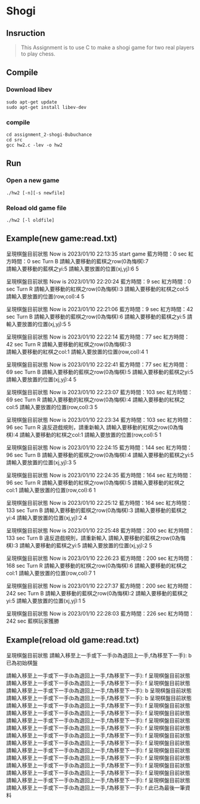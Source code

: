 # Shogi
## Insruction
>This Assignment is to use C to make a shogi game for two real players to play chess. 


## Compile
### Download libev
    sudo apt-get update
    sudo apt-get install libev-dev
### compile
    cd assignment_2-shogi-Bubuchance
    cd src
    gcc hw2.c -lev -o hw2
## Run
### Open a new game
    ./hw2 [-n][-s newfile]
### Reload old game file
    ./hw2 [-l oldfile]
## Example(new game:read.txt)
呈現棋盤目前狀態
Now is 2023/01/10 22:13:35
start game
藍方時間：0 sec
紅方時間：0 sec
Turn B
請輸入要移動的藍棋之row(0為悔棋):7  
請輸入要移動的藍棋之yi:5
請輸入要放置的位置(xj,yj):6 5

呈現棋盤目前狀態
Now is 2023/01/10 22:20:24
藍方時間：9 sec
紅方時間：0 sec
Turn R
請輸入要移動的紅棋之row(0為悔棋):3
請輸入要移動的紅棋之col:5
請輸入要放置的位置(row,col):4 5

呈現棋盤目前狀態
Now is 2023/01/10 22:21:06
藍方時間：9 sec
紅方時間：42 sec
Turn B
請輸入要移動的藍棋之row(0為悔棋):6
請輸入要移動的藍棋之yi:5
請輸入要放置的位置(xj,yj):5 5

呈現棋盤目前狀態
Now is 2023/01/10 22:22:14
藍方時間：77 sec
紅方時間：42 sec
Turn R
請輸入要移動的紅棋之row(0為悔棋):3  
請輸入要移動的紅棋之col:1
請輸入要放置的位置(row,col):4 1

呈現棋盤目前狀態
Now is 2023/01/10 22:22:41
藍方時間：77 sec
紅方時間：69 sec
Turn B
請輸入要移動的藍棋之row(0為悔棋):5
請輸入要移動的藍棋之yi:5
請輸入要放置的位置(xj,yj):4 5

呈現棋盤目前狀態
Now is 2023/01/10 22:23:07
藍方時間：103 sec
紅方時間：69 sec
Turn R
請輸入要移動的紅棋之row(0為悔棋):4
請輸入要移動的紅棋之col:5
請輸入要放置的位置(row,col):3 5

呈現棋盤目前狀態
Now is 2023/01/10 22:23:34
藍方時間：103 sec
紅方時間：96 sec
Turn R
違反遊戲規則，請重新輸入
請輸入要移動的紅棋之row(0為悔棋):4 
請輸入要移動的紅棋之col:1
請輸入要放置的位置(row,col):5 1

呈現棋盤目前狀態
Now is 2023/01/10 22:24:15
藍方時間：144 sec
紅方時間：96 sec
Turn B
請輸入要移動的藍棋之row(0為悔棋):4 
請輸入要移動的藍棋之yi:5
請輸入要放置的位置(xj,yj):3 5

呈現棋盤目前狀態
Now is 2023/01/10 22:24:35
藍方時間：164 sec
紅方時間：96 sec
Turn R
請輸入要移動的紅棋之row(0為悔棋):5 
請輸入要移動的紅棋之col:1
請輸入要放置的位置(row,col):6 1

呈現棋盤目前狀態
Now is 2023/01/10 22:25:12
藍方時間：164 sec
紅方時間：133 sec
Turn B
請輸入要移動的藍棋之row(0為悔棋):3
請輸入要移動的藍棋之yi:4
請輸入要放置的位置(xj,yj):2 4

呈現棋盤目前狀態
Now is 2023/01/10 22:25:48
藍方時間：200 sec
紅方時間：133 sec
Turn B
違反遊戲規則，請重新輸入
請輸入要移動的藍棋之row(0為悔棋):3
請輸入要移動的藍棋之yi:5
請輸入要放置的位置(xj,yj):2 5

呈現棋盤目前狀態
Now is 2023/01/10 22:26:23
藍方時間：200 sec
紅方時間：168 sec
Turn R
請輸入要移動的紅棋之row(0為悔棋):6
請輸入要移動的紅棋之col:1
請輸入要放置的位置(row,col):7 1

呈現棋盤目前狀態
Now is 2023/01/10 22:27:37
藍方時間：200 sec
紅方時間：242 sec
Turn B
請輸入要移動的藍棋之row(0為悔棋):2
請輸入要移動的藍棋之yi:5
請輸入要放置的位置(xj,yj):1 5

呈現棋盤目前狀態
Now is 2023/01/10 22:28:03
藍方時間：226 sec
紅方時間：242 sec
藍棋玩家獲勝

## Example(reload old game:read.txt)

呈現棋盤目前狀態
請輸入移至上一手或下一手(b為退回上一手,f為移至下一手):
b
已為初始棋盤

請輸入移至上一手或下一手(b為退回上一手,f為移至下一手):
f
呈現棋盤目前狀態
請輸入移至上一手或下一手(b為退回上一手,f為移至下一手):
f
呈現棋盤目前狀態
請輸入移至上一手或下一手(b為退回上一手,f為移至下一手):
b
呈現棋盤目前狀態
請輸入移至上一手或下一手(b為退回上一手,f為移至下一手):
b
呈現棋盤目前狀態
請輸入移至上一手或下一手(b為退回上一手,f為移至下一手):
f
呈現棋盤目前狀態
請輸入移至上一手或下一手(b為退回上一手,f為移至下一手):
f
呈現棋盤目前狀態
請輸入移至上一手或下一手(b為退回上一手,f為移至下一手):
f
呈現棋盤目前狀態
請輸入移至上一手或下一手(b為退回上一手,f為移至下一手):
f
呈現棋盤目前狀態
請輸入移至上一手或下一手(b為退回上一手,f為移至下一手):
f
呈現棋盤目前狀態
請輸入移至上一手或下一手(b為退回上一手,f為移至下一手):
f
呈現棋盤目前狀態
請輸入移至上一手或下一手(b為退回上一手,f為移至下一手):
f
呈現棋盤目前狀態
請輸入移至上一手或下一手(b為退回上一手,f為移至下一手):
f
呈現棋盤目前狀態
請輸入移至上一手或下一手(b為退回上一手,f為移至下一手):
f
呈現棋盤目前狀態
請輸入移至上一手或下一手(b為退回上一手,f為移至下一手):
f
呈現棋盤目前狀態
請輸入移至上一手或下一手(b為退回上一手,f為移至下一手):
f
呈現棋盤目前狀態
請輸入移至上一手或下一手(b為退回上一手,f為移至下一手):
f
此已為最後一筆資料